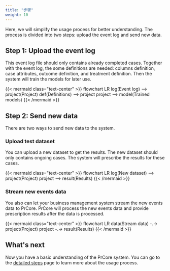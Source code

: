 ```yaml
---
title: "步骤"
weight: 10
---
```


Here, we will simplify the usage process for better understanding. The process is divided into two steps: upload the event log and send new data.

## Step 1: Upload the event log

This event log file should only contains already completed cases. Together with the event log, the some definitions are needed: columns definition, case attributes, outcome definition, and treatment definition. Then the system will train the models for later use.

{{< mermaid class="text-center" >}}
flowchart LR
    log(Event log) --> project(Project)
    def(Definitions) --> project
    project --> model(Trained models)
{{< /mermaid >}}

## Step 2: Send new data

There are two ways to send new data to the system.

### Upload test dataset

You can upload a new dataset to get the results. The new dataset should only contains ongoing cases. The system will prescribe the results for these cases.

{{< mermaid class="text-center" >}}
flowchart LR
    log(New dataset) --> project(Project)
    project --> result(Results)
{{< /mermaid >}}

### Stream new events data

You also can let your business management system stream the new events data to PrCore. PrCore will process the new events data and provide prescription results after the data is processed.


{{< mermaid class="text-center" >}}
flowchart LR
    data(Stream data) -.-> project(Project)
    project -.-> result(Results)
{{< /mermaid >}}

## What's next

Now you have a basic understanding of the PrCore system. You can go to the [detailed steps](/getting-started/detailed-steps/) page to learn more about the usage process.
